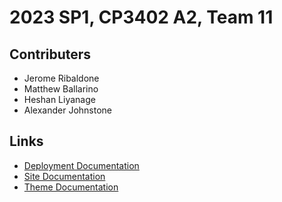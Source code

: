 # 2023 SP1, CP3402 A2, Team 11

## Contributers
* Jerome Ribaldone
* Matthew Ballarino
* Heshan Liyanage
* Alexander Johnstone

## Links
* [Deployment Documentation](https://github.com/cp3402-students/project-team-11/blob/main/deployment.md)
* [Site Documentation](https://github.com/cp3402-students/project-team-11/blob/main/site.md)
* [Theme Documentation](https://github.com/cp3402-students/project-team-11/blob/main/theme.md)